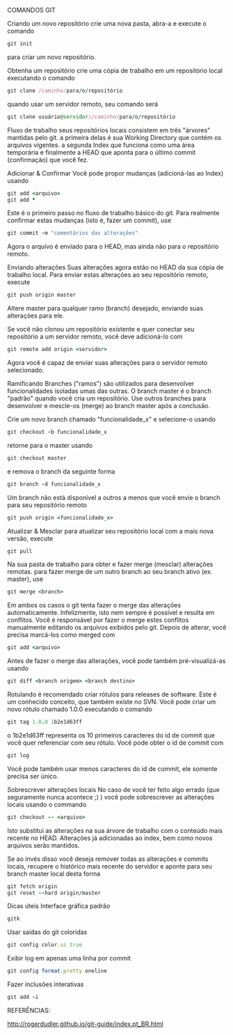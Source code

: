 COMANDOS GIT

Criando um novo repositório
crie uma nova pasta, abra-a e execute o comando 

```ruby
git init
```
para criar um novo repositório.


Obtenha um repositório
crie uma cópia de trabalho em um repositório local executando o comando
```ruby
git clone /caminho/para/o/repositório
```

quando usar um servidor remoto, seu comando será

```ruby
git clone usuário@servidor:/caminho/para/o/repositório
```

Fluxo de trabalho
seus repositórios locais consistem em três "árvores" mantidas pelo git. a primeira delas é sua Working Directory que contém os arquivos vigentes. a segunda Index que funciona como uma área temporária e finalmente a HEAD que aponta para o último commit (confirmação) que você fez.


Adicionar & Confirmar
Você pode propor mudanças (adicioná-las ao Index) usando
```ruby
git add <arquivo>
git add *
```

Este é o primeiro passo no fluxo de trabalho básico do git. Para realmente confirmar estas mudanças (isto é, fazer um commit), use

```ruby
git commit -m "comentários das alterações"
```

Agora o arquivo é enviado para o HEAD, mas ainda não para o repositório remoto.

Enviando alterações
Suas alterações agora estão no HEAD da sua cópia de trabalho local. Para enviar estas alterações ao seu repositório remoto, execute 

```ruby
git push origin master
```

Altere master para qualquer ramo (branch) desejado, enviando suas alterações para ele. 

Se você não clonou um repositório existente e quer conectar seu repositório a um servidor remoto, você deve adicioná-lo com

```ruby
git remote add origin <servidor>
```

Agora você é capaz de enviar suas alterações para o servidor remoto selecionado.

Ramificando
Branches ("ramos") são utilizados para desenvolver funcionalidades isoladas umas das outras. O branch master é o branch "padrão" quando você cria um repositório. Use outros branches para desenvolver e mescle-os (merge) ao branch master após a conclusão.


Crie um novo branch chamado "funcionalidade_x" e selecione-o usando

```ruby
git checkout -b funcionalidade_x
```

retorne para o master usando

```ruby
git checkout master
```

e remova o branch da seguinte forma

```ruby
git branch -d funcionalidade_x
```

Um branch não está disponível a outros a menos que você envie o branch para seu repositório remoto

```ruby
git push origin <funcionalidade_x>
```

Atualizar & Mesclar
para atualizar seu repositório local com a mais nova versão, execute

```ruby 
git pull
```

Na sua pasta de trabalho para obter e fazer merge (mesclar) alterações remotas.
para fazer merge de um outro branch ao seu branch ativo (ex. master), use

```ruby
git merge <branch>
```

Em ambos os casos o git tenta fazer o merge das alterações automaticamente. Infelizmente, isto nem sempre é possível e resulta em conflitos. Você é responsável por fazer o merge estes conflitos manualmente editando os arquivos exibidos pelo git. Depois de alterar, você precisa marcá-los como merged com

```ruby
git add <arquivo>
```

Antes de fazer o merge das alterações, você pode também pré-visualizá-as usando

```ruby
git diff <branch origem> <branch destino>
```

Rotulando
é recomendado criar rótulos para releases de software. Este é um conhecido conceito, que também existe no SVN. Você pode criar um novo rótulo chamado 1.0.0 executando o comando

```ruby
git tag 1.0.0 1b2e1d63ff
```

o 1b2e1d63ff representa os 10 primeiros caracteres do id de commit que você quer referenciar com seu rótulo. Você pode obter o id de commit com 

```ruby
git log
```

Você pode também usar menos caracteres do id de commit, ele somente precisa ser único.

Sobrescrever alterações locais
No caso de você ter feito algo errado (que seguramente nunca acontece ;) ) você pode sobrescrever as alterações locais usando o commando

```ruby
git checkout -- <arquivo>
```

Isto substitui as alterações na sua árvore de trabalho com o conteúdo mais recente no HEAD. Alterações já adicionadas ao index, bem como novos arquivos serão mantidos.

Se ao invés disso você deseja remover todas as alterações e commits locais, recupere o histórico mais recente do servidor e aponte para seu branch master local desta forma

```ruby
git fetch origin
git reset --hard origin/master
```

Dicas úteis
Interface gráfica padrão

```ruby
gitk
```

Usar saídas do git coloridas

```ruby
git config color.ui true
```

Exibir log em apenas uma linha por commit

```ruby
git config format.pretty oneline
```

Fazer inclusões interativas

```ruby
git add -i
```

REFERÊNCIAS:

http://rogerdudler.github.io/git-guide/index.pt_BR.html
